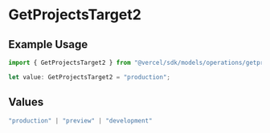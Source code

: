# GetProjectsTarget2

## Example Usage

```typescript
import { GetProjectsTarget2 } from "@vercel/sdk/models/operations/getprojects.js";

let value: GetProjectsTarget2 = "production";
```

## Values

```typescript
"production" | "preview" | "development"
```